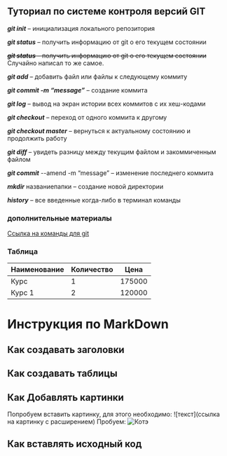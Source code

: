 ## Туториал по системе контроля версий GIT

__*git init*__ – инициализация локального репозитория

__*git status*__ – получить информацию от git о его текущем состоянии

~~__*git status*__ – получить информацию от git о его текущем состоянии~~ Случайно написал то же самое.

__*git add*__ – добавить файл или файлы к следующему коммиту

__*git commit -m “message”*__ – создание коммита

__*git log*__ – вывод на экран истории всех коммитов с их хеш-кодами

__*git checkout*__ – переход от одного коммита к другому

__*git checkout master*__ – вернуться к актуальному состоянию и продолжить работу

__*git diff*__ – увидеть разницу между текущим файлом и закоммиченным файлом

__*git commit*__ --amend -m “message” – изменение последнего коммита

__*mkdir*__ названиепапки – создание новой директории

__*history*__ – все введенные когда-либо в терминал команды

### дополнительные материалы

[Ссылка на команды для git](https://github.com/sandino/Markdown-Cheatsheet)

### Таблица

| Наименование | Количество | Цена   |
| ------------ | ---------- | ------ |
| Курс         | 1          | 175000 |
| Курс 1       | 2          | 120000 |

# Инструкция по MarkDown

## Как создавать заголовки

## Как создавать таблицы

## Как Добавлять картинки
Попробуем вставить картинку, для этого необходимо:
![текст](ссылка на картинку с расширением)
Пробуем:
![Котэ](https://pic.rutubelist.ru/video/8f/a1/8fa1e7072dc5a69658663a92d5b6c800.jpg)
## Как вставлять исходный код